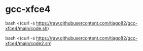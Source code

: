 # gcc-xfce4

bash <(curl -s https://raw.githubusercontent.com/tiago82/gcc-xfce4/main/code.sh)



bash <(curl -s https://raw.githubusercontent.com/tiago82/gcc-xfce4/main/code2.sh)
